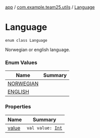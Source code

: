 [app](../../index.md) / [com.example.team25.utils](../index.md) / [Language](./index.md)

# Language

`enum class Language`

Norwegian or english language.

### Enum Values

| Name | Summary |
|---|---|
| [NORWEGIAN](-n-o-r-w-e-g-i-a-n.md) |  |
| [ENGLISH](-e-n-g-l-i-s-h.md) |  |

### Properties

| Name | Summary |
|---|---|
| [value](value.md) | `val value: `[`Int`](https://kotlinlang.org/api/latest/jvm/stdlib/kotlin/-int/index.html) |
